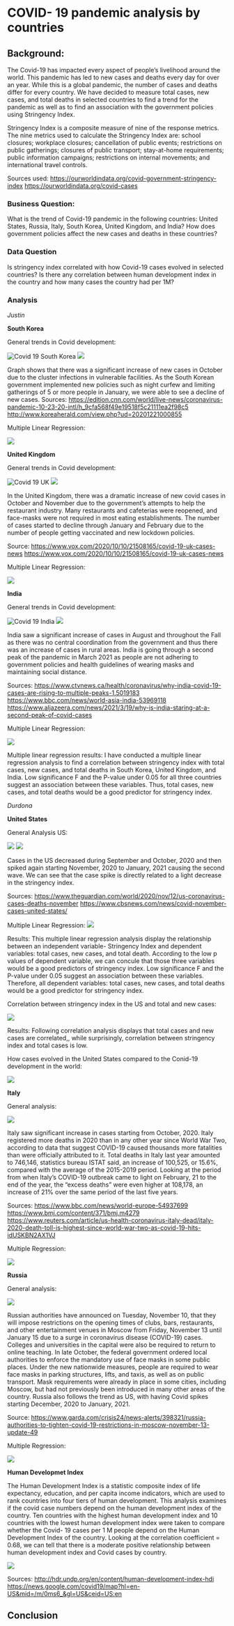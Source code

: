 # COVID- 19 pandemic analysis by countries 

## Background:

The Covid-19 has impacted every aspect of people’s livelihood around the world. This pandemic has led to new cases and deaths every day for over an year. While this is a global pandemic, the number of cases and deaths differ for every country. We have decided to measure total cases, new cases, and total deaths in selected countries to find a trend for the pandemic as well as to find an association with the government policies using Stringency Index.

Stringency Index is a composite measure of nine of the response metrics. The nine metrics used to calculate the Stringency Index are: school closures; workplace closures; cancellation of public events; restrictions on public gatherings; closures of public transport; stay-at-home requirements; public information campaigns; restrictions on internal movements; and international travel controls.

Sources used: https://ourworldindata.org/covid-government-stringency-index
https://ourworldindata.org/covid-cases

### Business Question:
What is the trend of Covid-19 pandemic in the following countries: United States, Russia, Italy, South Korea, United Kingdom, and India? How does government policies affect the new cases and deaths in these countries? 
    
### Data Question	
Is stringency index correlated with how Covid-19 cases evolved in selected countries? Is there any correlation between human development index in the country and how many cases the country had per 1M?

### Analysis

*Justin*

**South Korea**

General trends in Covid development: 

![Covid 19 South Korea](https://github.com/DurdonaG/MidtermProject_COVIDCaseAnalysisByCountry/blob/main/Images/SK%20general%201.png)
![](https://github.com/DurdonaG/MidtermProject_COVIDCaseAnalysisByCountry/blob/main/Images/SK%20general%202.png)

Graph shows that there was a significant increase of new cases in October due to the cluster infections in vulnerable facilities. As the South Korean government implemented new policies such as night curfew and limiting gatherings of 5 or more people in January, we were able to see a decline of new cases. 
Sources: https://edition.cnn.com/world/live-news/coronavirus-pandemic-10-23-20-intl/h_9cfa568f49e19518f5c21111ea2f98c5
http://www.koreaherald.com/view.php?ud=20201221000855

Multiple Linear Regression:

![](https://github.com/DurdonaG/MidtermProject_COVIDCaseAnalysisByCountry/blob/main/Images/korea_regression.png) 

**United Kingdom**

General trends in Covid development: 

![Covid 19 UK](https://github.com/DurdonaG/MidtermProject_COVIDCaseAnalysisByCountry/blob/main/Images/UK%20gen%201.png)
![](https://github.com/DurdonaG/MidtermProject_COVIDCaseAnalysisByCountry/blob/main/Images/UK%20gen%202.png)

In the United Kingdom, there was a dramatic increase of new covid cases in October and November due to the government’s attempts to help the restaurant industry. Many restaurants and cafeterias were reopened, and face-masks were not required in most eating establishments. The number of cases started to decline through January and February due to the number of people getting vaccinated and new lockdown policies.

Source:
https://www.vox.com/2020/10/10/21508165/covid-19-uk-cases-news
https://www.vox.com/2020/10/10/21508165/covid-19-uk-cases-news

Multiple Linear Regression:

![](https://github.com/DurdonaG/MidtermProject_COVIDCaseAnalysisByCountry/blob/main/Images/UK%20regression.png)

**India** 

General trends in Covid development: 

![Covid 19 India](https://github.com/DurdonaG/MidtermProject_COVIDCaseAnalysisByCountry/blob/main/Images/India%20gen%201.png)
![](https://github.com/DurdonaG/MidtermProject_COVIDCaseAnalysisByCountry/blob/main/Images/India%20gen%202.png)

India saw a significant increase of cases in August and throughout the Fall as there was no central coordination from the government and thus there was an increase of cases in rural areas. India is going through a second peak of the pandemic in March 2021 as people are not adhering to government policies and health guidelines of wearing masks and maintaining social distance.

Sources: https://www.ctvnews.ca/health/coronavirus/why-india-covid-19-cases-are-rising-to-multiple-peaks-1.5019183
https://www.bbc.com/news/world-asia-india-53969118
https://www.aljazeera.com/news/2021/3/19/why-is-india-staring-at-a-second-peak-of-covid-cases

Multiple Linear Regression:

![](https://github.com/DurdonaG/MidtermProject_COVIDCaseAnalysisByCountry/blob/main/Images/India%20regresssion.png)

Multiple linear regression results: I have conducted a multiple linear regression analysis to find a correlation between stringency index with total cases, new cases, and total deaths in South Korea, United Kingdom, and India. Low significance F and the P-value under 0.05 for all three countries suggest an association between these variables. Thus, total cases, new cases, and total deaths would be a good predictor for stringency index. 

*Durdona*

**United States**

General Analysis US: 

![](https://github.com/DurdonaG/MidtermProject_COVIDCaseAnalysisByCountry/blob/main/Images/Screen%20Shot%202021-03-23%20at%206.45.11%20PM.png)
![](https://github.com/DurdonaG/MidtermProject_COVIDCaseAnalysisByCountry/blob/main/Images/Screen%20Shot%202021-03-23%20at%206.45.43%20PM.png)

Cases in the US decreased during September and October, 2020 and then spiked again starting November, 2020 to January, 2021 causing the second wave. We can see that the case spike is directly related to a light decrease in the stringency index. 

Sources: https://www.theguardian.com/world/2020/nov/12/us-coronavirus-cases-deaths-november
https://www.cbsnews.com/news/covid-november-cases-united-states/

Multiple Linear Regression: 
![](https://github.com/DurdonaG/MidtermProject_COVIDCaseAnalysisByCountry/blob/main/Images/Screen%20Shot%202021-03-23%20at%206.49.57%20PM.png)

Results: This multiple linear regression analysis display the relationship between an independent variable- Stringency Index and dependent variables: total cases, new cases, and total death. According to the low p values of dependent variable, we can concule that those three variables would be a good predictors of stringency index. Low significance F and the P-value under 0.05 suggest an association between these variables. Therefore, all dependent variables: total cases, new cases, and total deaths would be a good predictor for stringency index. 

Correlation between stringency index in the US and total and new cases: 

![](https://github.com/DurdonaG/MidtermProject_COVIDCaseAnalysisByCountry/blob/main/Images/Screen%20Shot%202021-03-23%20at%206.51.38%20PM.png)

Results: Following correlation analysis displays that total cases and new cases are correlated,, while surprisingly, correlation between stringency index and total cases is low. 

How cases evolved in the United States compared to the Conid-19 development in the world: 

![](https://github.com/DurdonaG/MidtermProject_COVIDCaseAnalysisByCountry/blob/main/Images/Screen%20Shot%202021-03-23%20at%208.14.02%20PM.png)

**Italy**

General analysis:

![](https://github.com/DurdonaG/MidtermProject_COVIDCaseAnalysisByCountry/blob/main/Images/General%20Italy.png)

Italy saw significant increase in cases starting from October, 2020. Italy registered more deaths in 2020 than in any other year since World War Two, according to data that suggest COVID-19 caused thousands more fatalities than were officially attributed to it. Total deaths in Italy last year amounted to 746,146, statistics bureau ISTAT said, an increase of 100,525, or 15.6%, compared with the average of the 2015-2019 period. Looking at the period from when Italy’s COVID-19 outbreak came to light on February, 21 to the end of the year, the “excess deaths” were even higher at 108,178, an increase of 21% over the same period of the last five years.

Sources: https://www.bbc.com/news/world-europe-54937699
https://www.bmj.com/content/371/bmj.m4279
https://www.reuters.com/article/us-health-coronavirus-italy-dead/italy-2020-death-toll-is-highest-since-world-war-two-as-covid-19-hits-idUSKBN2AX1VJ

Multiple Regression: 

![](https://github.com/DurdonaG/MidtermProject_COVIDCaseAnalysisByCountry/blob/main/Images/Screen%20Shot%202021-03-24%20at%202.57.40%20PM.png)


**Russia**

General analysis: 

![](https://github.com/DurdonaG/MidtermProject_COVIDCaseAnalysisByCountry/blob/main/Images/General%20Russia%20.png)

Russian authorities have announced on Tuesday, November 10, that they will impose restrictions on the opening times of clubs, bars, restaurants, and other entertainment venues in Moscow from Friday, November 13 until January 15 due to a surge in coronavirus disease (COVID-19) cases. Colleges and universities in the capital were also be required to return to online teaching. In late October, the federal government ordered local authorities to enforce the mandatory use of face masks in some public places. Under the new nationwide measures, people are required to wear face masks in parking structures, lifts, and taxis, as well as on public transport. Mask requirements were already in place in some cities, including Moscow, but had not previously been introduced in many other areas of the country. Russia also follows the trend as US, with having Covid spikes starting December, 2020 to January, 2021.

Source: https://www.garda.com/crisis24/news-alerts/398321/russia-authorities-to-tighten-covid-19-restrictions-in-moscow-november-13-update-49

Multiple Regression: 

![](https://github.com/DurdonaG/MidtermProject_COVIDCaseAnalysisByCountry/blob/main/Images/Screen%20Shot%202021-03-24%20at%202.57.55%20PM.png)


**Human Developmet Index**

The Human Development Index is a statistic composite index of life expectancy, education, and per capita income indicators, which are used to rank countries into four tiers of human development. This analysis examines if the covid case numbers depend on the human development index of the country. Ten countries with the highest human development index and 10 countries with the lowest human development index were taken to compare whether the Covid- 19 cases per 1 M people depend on the Human Development Index of the country. Looking at the correlation coefficient = 0.68, we can tell that there is a moderate positive relationship between human development index and Covid cases by country. 

![](https://github.com/DurdonaG/MidtermProject_COVIDCaseAnalysisByCountry/blob/main/Images/Screen%20Shot%202021-03-23%20at%207.22.11%20PM.png)

Sources: http://hdr.undp.org/en/content/human-development-index-hdi
https://news.google.com/covid19/map?hl=en-US&mid=/m/0ms6_&gl=US&ceid=US:en

## Conclusion 



  
  
  
